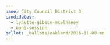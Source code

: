 ```yaml
---
name: City Council District 3
candidates:
  - lynette-gibson-mcelhaney
  - noni-session
ballot: _ballots/oakland/2016-11-08.md
---
```

